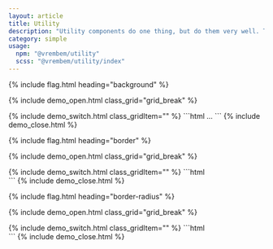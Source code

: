 ```yaml
---
layout: article
title: Utility
description: "Utility components do one thing, but do them very well. These are great for prototyping or applying one-off properties to existing components."
category: simple
usage:
  npm: "@vrembem/utility"
  scss: "@vrembem/utility/index"
---
```


{% include flag.html heading="background" %}

{% include demo_open.html class_grid="grid_break" %}
<div class="swatch-group">
  <div class="swatch-group">
    <div class="swatch bg_primary_light"></div>
    <div class="swatch bg_primary"></div>
    <div class="swatch bg_primary_dark"></div>
  </div>
  <div class="swatch-group">
    <div class="swatch bg_secondary_light"></div>
    <div class="swatch bg_secondary"></div>
    <div class="swatch bg_secondary_dark"></div>
  </div>
  <div class="swatch-group">
    <div class="swatch bg_accent_light"></div>
    <div class="swatch bg_accent"></div>
    <div class="swatch bg_accent_dark"></div>
  </div>
  <div class="swatch-group">
    <div class="swatch bg_shade_light"></div>
    <div class="swatch bg_shade"></div>
    <div class="swatch bg_shade_dark"></div>
  </div>
  <div class="swatch-group">
    <div class="swatch bg_night_light"></div>
    <div class="swatch bg_night"></div>
    <div class="swatch bg_night_dark"></div>
  </div>
  <div class="swatch-group">
    <div class="swatch bg_info_light"></div>
    <div class="swatch bg_info"></div>
    <div class="swatch bg_info_dark"></div>
  </div>
  <div class="swatch-group">
    <div class="swatch bg_success_light"></div>
    <div class="swatch bg_success"></div>
    <div class="swatch bg_success_dark"></div>
  </div>
  <div class="swatch-group">
    <div class="swatch bg_caution_light"></div>
    <div class="swatch bg_caution"></div>
    <div class="swatch bg_caution_dark"></div>
  </div>
  <div class="swatch-group">
    <div class="swatch bg_danger_light"></div>
    <div class="swatch bg_danger"></div>
    <div class="swatch bg_danger_dark"></div>
  </div>
  <div class="swatch-group">
    <div class="swatch bg_error_light"></div>
    <div class="swatch bg_error"></div>
    <div class="swatch bg_error_dark"></div>
  </div>
  <div class="swatch-group">
    <div class="swatch bg_black"></div>
    <div class="swatch bg_white"></div>
  </div>
</div>
{% include demo_switch.html class_gridItem="" %}
```html
...
```
{% include demo_close.html %}

{% include flag.html heading="border" %}

{% include demo_open.html class_grid="grid_break" %}
<div class="swatch-group">
  <div class="swatch b"></div>
  <div class="swatch b_top"></div>
  <div class="swatch b_right"></div>
  <div class="swatch b_bottom"></div>
  <div class="swatch b_left"></div>
</div>
{% include demo_switch.html class_gridItem="" %}
```html
<div class="b"></div>
<div class="b_top"></div>
<div class="b_right"></div>
<div class="b_bottom"></div>
<div class="b_left"></div>
```
{% include demo_close.html %}

{% include flag.html heading="border-radius" %}

{% include demo_open.html class_grid="grid_break" %}
<div class="swatch-group">
  <div class="swatch bg_secondary br"></div>
  <div class="swatch bg_secondary br_square"></div>
  <div class="swatch bg_secondary br_circle"></div>
</div>
{% include demo_switch.html class_gridItem="" %}
```html
<div class="br"></div>
<div class="br_square"></div>
<div class="br_circle"></div>
```
{% include demo_close.html %}
